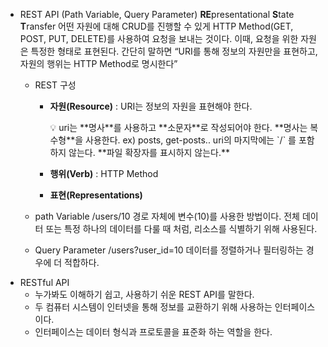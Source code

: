 - REST API (Path Variable, Query Parameter)
  **RE**presentational **S**tate **T**ransfer
  어떤 자원에 대해 CRUD를 진행할 수 있게 HTTP Method(GET, POST, PUT, DELETE)를 사용하여 요청을 보내는 것이다. 이때, 요청을 위한 자원은 특정한 형태로 표현된다.
  간단히 말하면 “URI를 통해 정보의 자원만을 표현하고, 자원의 행위는 HTTP Method로 명시한다”
  - REST 구성

    - **자원(Resource)** : URI는 정보의 자원을 표현해야 한다.
        <aside>
        💡 uri는 **명사**를 사용하고 **소문자**로 작성되어야 한다.
        **명사는 복수형**을 사용한다. ex) posts, get-posts..
        uri의 마지막에는 `/` 를 포함하지 않는다.
        **파일 확장자를 표시하지 않는다.**
        
        </aside>

    - **행위(Verb)** : HTTP Method
    - **표현(Representations)**

  - path Variable
    /users/10
    경로 자체에 변수(10)를 사용한 방법이다. 전체 데이터 또는 특정 하나의 데이터를 다룰 때 처럼, 리소스를 식별하기 위해 사용된다.
  - Query Parameter
    /users?user_id=10
    데이터를 정렬하거나 필터링하는 경우에 더 적합하다.
- RESTful API
  - 누가봐도 이해하기 쉽고, 사용하기 쉬운 REST API를 말한다.
  - 두 컴퓨터 시스템이 인터넷을 통해 정보를 교환하기 위해 사용하는 인터페이스이다.
  - 인터페이스는 데이터 형식과 프로토콜을 표준화 하는 역할을 한다.
